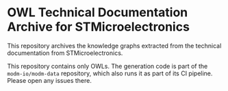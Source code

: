 # OWL Technical Documentation Archive for STMicroelectronics

This repository archives the knowledge graphs extracted from the technical
documentation from STMicroelectronics.

This repository contains only OWLs.
The generation code is part of the `modm-io/modm-data` repository, which also
runs it as part of its CI pipeline. Please open any issues there.
